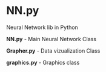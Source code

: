 # NN.py
Neural Network lib in Python

**NN.py** - Main Neural Network Class

**Grapher.py** - Data vizualization Class

**graphics.py** - Graphics class
